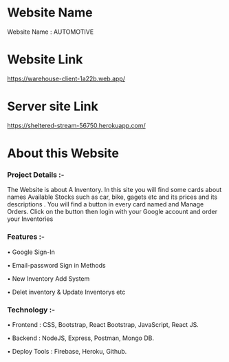 # Website Name

Website Name : AUTOMOTIVE

# Website Link

https://warehouse-client-1a22b.web.app/


# Server site Link

https://sheltered-stream-56750.herokuapp.com/

# About this Website

### Project Details :-

The Website is about A Inventory. In this site you will find some cards about names Available Stocks such as car, bike, gagets etc and its prices and its descriptions . You will find a button in every card named and Manage Orders. Click on the button then login with your Google account and order your Inventories

### Features :-

• Google Sign-In

• Email-password Sign in Methods

• New Inventory Add System

• Delet inventory & Update Inventorys etc


### Technology :-

• Frontend : CSS, Bootstrap, React Bootstrap, JavaScript, React JS. 

• Backend : NodeJS, Express, Postman, Mongo DB.

• Deploy Tools : Firebase, Heroku, Github.
